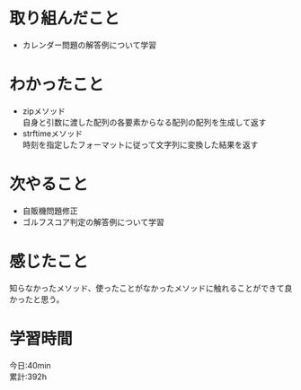 # 取り組んだこと       
- カレンダー問題の解答例について学習
# わかったこと
- zipメソッド  
  自身と引数に渡した配列の各要素からなる配列の配列を生成して返す  
- strftimeメソッド  
  時刻を指定したフォーマットに従って文字列に変換した結果を返す  
# 次やること  
- 自販機問題修正
- ゴルフスコア判定の解答例について学習
# 感じたこと
知らなかったメソッド、使ったことがなかったメソッドに触れることができて良かったと思う。  
# 学習時間  
今日:40min  
累計:392h
